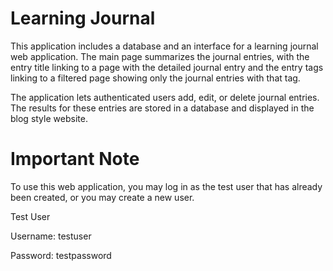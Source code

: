 # Learning Journal
 
This application includes a database and an interface for a learning journal web application. The main page summarizes the journal entries, with the entry title linking to a page with the detailed journal entry and the entry tags linking to a filtered page showing only the journal entries with that tag.

The application lets authenticated users add, edit, or delete journal entries. The results for these entries are stored in a database and displayed in the blog style website.

# Important Note
To use this web application, you may log in as the test user that has already been created, or you may create a new user.

Test User

Username: testuser

Password: testpassword

